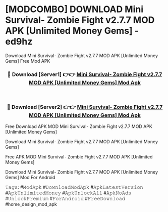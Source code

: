 # [MODCOMBO] DOWNLOAD Mini Survival- Zombie Fight v2.7.7 MOD APK [Unlimited Money Gems] - ed9hz
Download Mini Survival- Zombie Fight v2.7.7 MOD APK [Unlimited Money Gems] Free Mod APK

<div align="center">
<h3>🔴 Download [Server1] 👉👉 <a href="https://apk-comot.site?title=Mini_Survival-_Zombie_Fight_v2.7.7_MOD_APK_[Unlimited_Money_Gems]">Mini Survival- Zombie Fight v2.7.7 MOD APK [Unlimited Money Gems] Mod Apk</a></h3><br>

<h3>🔴 Download [Server2] 👉👉 <a href="https://apk-comot.site?title=Mini_Survival-_Zombie_Fight_v2.7.7_MOD_APK_[Unlimited_Money_Gems]">Mini Survival- Zombie Fight v2.7.7 MOD APK [Unlimited Money Gems] Mod Apk</a></h3>
</div>


Free Download APK MOD Mini Survival- Zombie Fight v2.7.7 MOD APK [Unlimited Money Gems]

Download Mini Survival- Zombie Fight v2.7.7 MOD APK [Unlimited Money Gems] 

Free APK MOD Mini Survival- Zombie Fight v2.7.7 MOD APK [Unlimited Money Gems] 

Download Mini Survival- Zombie Fight v2.7.7 MOD APK [Unlimited Money Gems] Mod For Android

𝚃𝚊𝚐𝚜: #𝙼𝚘𝚍𝙰𝚙𝚔 #𝙳𝚘𝚠𝚗𝚕𝚘𝚊𝚍𝙼𝚘𝚍𝙰𝚙𝚔 #𝙰𝚙𝚔𝙻𝚊𝚝𝚎𝚜𝚝𝚅𝚎𝚛𝚜𝚒𝚘𝚗 #𝙰𝚙𝚔𝚄𝚗𝚕𝚒𝚖𝚒𝚝𝚎𝚍𝙼𝚘𝚗𝚎𝚢 #𝙰𝚙𝚔𝚄𝚗𝚕𝚘𝚌𝚔𝙰𝚕𝚕 #𝙰𝚙𝚔𝙽𝚘𝙰𝚍𝚜 #𝚄𝚗𝚕𝚘𝚌𝚔𝙿𝚛𝚎𝚖𝚒𝚞𝚖 #𝙵𝚘𝚛𝙰𝚗𝚍𝚛𝚘𝚒𝚍 #𝙵𝚛𝚎𝚎𝙳𝚘𝚠𝚗𝚕𝚘𝚊𝚍 #home_design_mod_apk